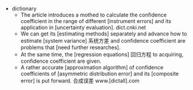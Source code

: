 - dictionary 
    - The article introduces a mothed to calculate the confidence coefficient in the range of different [instrument errors] and its application in [uncertainty evaluation]. dict.cnki.net
    - We can get its [estimating methods] separately and advance how to estimate [system variance] 系统方差 and confidence coefficient are problems that [need further researches].
    - At the same time, the [regression equations] 回归方程 to acquiring, confidence coefficient are given.
    - A rather accurate [approximation algorithm] of confidence coefficients of [asymmetric distribution error] and its [composite error] is put forward. 合成误差 www.[dictall].com
